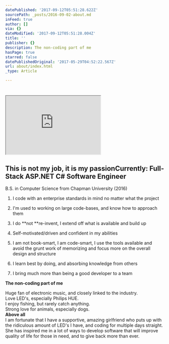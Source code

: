 ```yaml
---
datePublished: '2017-09-12T05:51:28.622Z'
sourcePath: _posts/2016-09-02-about.md
inFeed: true
author: []
via: {}
dateModified: '2017-09-12T05:51:28.004Z'
title: ''
publisher: {}
description: The non-coding part of me
hasPage: true
starred: false
datePublishedOriginal: '2017-05-29T04:52:22.567Z'
url: about/index.html
_type: Article

---
```

# 

<iframe src="https://the-grid.github.io/ed-userhtml/?g=eJyNVF1v2jAUfSa_wko1qUgNIUkZJUCkthTtYdIeuvfJJBdi4cSRbb6K-t937QBbIWy1FTmxzz0-9yN3pPSOA9G7Csauhq32U6XcxLn5VYiVgh9rkC8lp3IBZE-cVoFvrIxJ2Ku2pHtYhg45DKeVCi5kfBNFg8F0OsSNmZAZSG8mtBZFHCBeCc4ygpBo6LSIU9EsY-XC4zDXMQm6X3D33Wk1KcjY2qowOj0taanmQhYxWVUVyJQqGJ4UkBsA-zkXpaE1Qr8BX4NmKb0jj5JRfkdekcJ7BcnmeKm3gdmSHYiZZgL9pJyTbicIFQGk98RK1856hXj7HFD8F_YPb-NS516aM57dBm10Zk-MO55ibxCTHvpkPOSgNUZYVTTFOGJucPuTpGHbxvMv0vChmbTb6dcHn-KNLniDq7zhiZdcI84FbpD9WYrq3KuUcrgNOkHbpPCUlqZDceXoWFEqp5nYxCTCWjk-tkytPKeTUbn0KsnwJ9h5tsxMhvdkRtPlQopVmWHZ9YJw8vgwJO-IhzldcX1mcob_2o8en_oWz9kiP0df8E-C5_uXgcVb0Q16jn_A1A4LpWkKmIsTqB5n1N3u0_Pk3uKPrPaKBuowMNNCFaSizM7Bf6D9npl1QNiamWbwUQaqqHvE0eJpYqaxsC3FGfm2SSXOKNcFJ9uCl2rs5lpXse9vNpvOJuoIufCDwWDgbw3GNaCY03IxdqHEdjaaiWyHi-kgLBu7F3XmHg5TThWSN6S6Idpu8p2tYeSjYUJq--sEl_Zu8jNn5fKD_fX7m-LsJs8ig9v2icKuuBzc9U0wEuc3G7TgVw" height="185" style=""></iframe>

## **This is not my job, it is my passion**Currently: Full-Stack ASP.NET C\# Software Engineer  
B.S. in Computer Science from Chapman University (2016)

1. I code with an enterprise standards in mind no matter what the project

1. I'm used to working on large code-bases, and know how to approach them
2. I do **not **re-invent, I extend off what is available and build up
3. Self-motivated/driven and confident in my abilities
4. I am not book-smart, I am code-smart, I use the tools available and avoid the grunt work of memorizing and focus more on the overall design and structure
5. I learn best by doing, and absorbing knowledge from others
6. I bring much more than being a good developer to a team

**The non-coding part of me**

Huge fan of electronic music, and closely linked to the industry.   
Love LED's, especially Philips HUE.  
I enjoy fishing, but rarely catch anything.  
Strong love for animals, especially dogs.  
**Above all**  
I am fortunate that I have a supportive, amazing girlfriend who puts up with the ridiculous amount of LED's I have, and coding for multiple days straight. She has inspired me in a lot of ways to develop software that will improve quality of life for those in need, and to give back more than ever.